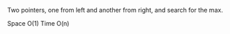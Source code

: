 
Two pointers, one from left and another from right, and search for the max.   

Space O(1)   Time O(n) 